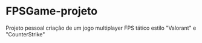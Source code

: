 # FPSGame-projeto
Projeto pessoal criação de um jogo multiplayer FPS tático estilo "Valorant" e "CounterStrike"
